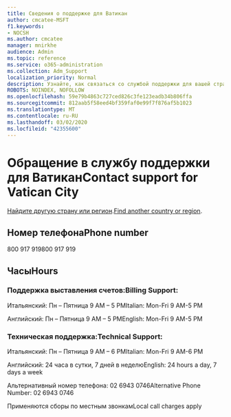 ```yaml
---
title: Сведения о поддержке для Ватикан
author: cmcatee-MSFT
f1.keywords:
- NOCSH
ms.author: cmcatee
manager: mnirkhe
audience: Admin
ms.topic: reference
ms.service: o365-administration
ms.collection: Adm_Support
localization_priority: Normal
description: Узнайте, как связаться со службой поддержки для вашей страны или региона.
ROBOTS: NOINDEX, NOFOLLOW
ms.openlocfilehash: 59e79b4863c727ced826c3fe123eadb34b806ffa
ms.sourcegitcommit: 812aab5f58eed4bf359faf0e99f7f876af5b1023
ms.translationtype: MT
ms.contentlocale: ru-RU
ms.lasthandoff: 03/02/2020
ms.locfileid: "42355600"
---
```

# <a name="contact-support-for-vatican-city"></a><span data-ttu-id="cc56a-103">Обращение в службу поддержки для Ватикан</span><span class="sxs-lookup"><span data-stu-id="cc56a-103">Contact support for Vatican City</span></span>

<span data-ttu-id="cc56a-104">[Найдите другую страну или регион](../contact-support-for-business-products.md).</span><span class="sxs-lookup"><span data-stu-id="cc56a-104">[Find another country or region](../contact-support-for-business-products.md).</span></span>

## <a name="phone-number"></a><span data-ttu-id="cc56a-105">Номер телефона</span><span class="sxs-lookup"><span data-stu-id="cc56a-105">Phone number</span></span>
<span data-ttu-id="cc56a-106">800 917 919</span><span class="sxs-lookup"><span data-stu-id="cc56a-106">800 917 919</span></span>

## <a name="hours"></a><span data-ttu-id="cc56a-107">Часы</span><span class="sxs-lookup"><span data-stu-id="cc56a-107">Hours</span></span>
### <a name="billing-support"></a><span data-ttu-id="cc56a-108">Поддержка выставления счетов:</span><span class="sxs-lookup"><span data-stu-id="cc56a-108">Billing Support:</span></span>

<span data-ttu-id="cc56a-109">Итальянский: Пн – Пятница 9 AM – 5 PM</span><span class="sxs-lookup"><span data-stu-id="cc56a-109">Italian: Mon-Fri 9 AM-5 PM</span></span>

<span data-ttu-id="cc56a-110">Английский: Пн – Пятница 9 AM – 5 PM</span><span class="sxs-lookup"><span data-stu-id="cc56a-110">English: Mon-Fri 9 AM-5 PM</span></span>

### <a name="technical-support"></a><span data-ttu-id="cc56a-111">Техническая поддержка:</span><span class="sxs-lookup"><span data-stu-id="cc56a-111">Technical Support:</span></span>

<span data-ttu-id="cc56a-112">Итальянский: Пн – Пятница 9 AM – 6 PM</span><span class="sxs-lookup"><span data-stu-id="cc56a-112">Italian: Mon-Fri 9 AM-6 PM</span></span>

<span data-ttu-id="cc56a-113">Английский: 24 часа в сутки, 7 дней в неделю</span><span class="sxs-lookup"><span data-stu-id="cc56a-113">English: 24 hours a day, 7 days a week</span></span>

<span data-ttu-id="cc56a-114">Альтернативный номер телефона: 02 6943 0746</span><span class="sxs-lookup"><span data-stu-id="cc56a-114">Alternative Phone Number: 02 6943 0746</span></span>

<span data-ttu-id="cc56a-115">Применяются сборы по местным звонкам</span><span class="sxs-lookup"><span data-stu-id="cc56a-115">Local call charges apply</span></span>
